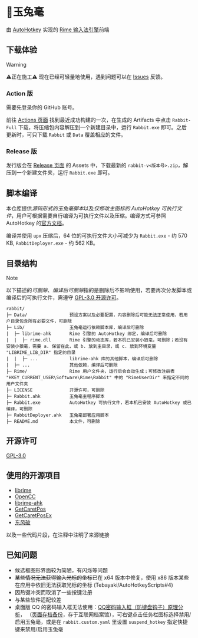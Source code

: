 # 🐇️玉兔毫

由 [AutoHotkey](https://www.autohotkey.com/) 实现的 [Rime 输入法引擎](https://github.com/rime/librime)前端

## 下载体验

> [!WARNING]
> ⚠️正在施工⚠️
> 现在已经可轻量地使用，遇到问题可以在 [Issues](https://github.com/amorphobia/rime-jiandao/issues/new/choose) 反馈。

### Action 版

需要先登录你的 GitHub 账号。

前往 [Actions 页面](https://github.com/amorphobia/rabbit/actions) 找到最近成功构建的一次，在生成的 Artifacts 中点击 `Rabbit-Full` 下载，将压缩包内容解压到一个新建目录中，运行 `Rabbit.exe` 即可。之后更新时，可只下载 `Rabbit` 或 `Data` 覆盖相应的文件。

### Release 版

发行版会在 [Release 页面](https://github.com/amorphobia/rabbit/releases) 的 Assets 中，下载最新的 `rabbit-v<版本号>.zip`，解压到一个新建文件夹，运行 `Rabbit.exe` 即可。

## 脚本编译

本仓库提供*源码形式的玉兔毫脚本*以及*仅修改主图标的 AutoHotkey 可执行文件*，用户可根据需要自行编译为可执行文件以及压缩。编译方式可参照 AutoHotkey 的[官方文档](https://www.autohotkey.com/docs/v2/Scripts.htm#ahk2exe)。

编译并使用 `upx` 压缩后，64 位的可执行文件大小可减少为 `Rabbit.exe` - 约 570 KB, `RabbitDeployer.exe` - 约 562 KB。

## 目录结构

> [!NOTE]
> 以下描述的*可删除*、*编译后可删除*指的是删除后不影响使用，若要再次分发脚本或编译后的可执行文件，需遵守 [GPL-3.0 开源许可](LICENSE)。

```
rabbit/
├─ Data/                预设方案以及必要配置，内容删除后可能无法正常使用，若用户目录包含所有必要文件，可删除
├─ Lib/                 玉兔毫运行依赖脚本库，编译后可删除
|  ├─ librime-ahk       Rime 引擎的 AutoHotkey 绑定，编译后可删除
|  |  ├─ rime.dll       Rime 引擎的动态库，若本机已安装小狼毫，可删除；若没有安装小狼毫，需要 a. 保留在此，或 b. 放到主目录，或 c. 放到环境变量 "LIBRIME_LIB_DIR" 指定的目录
|  |  ├─ ...            librime-ahk 库的其他脚本，编译后可删除
|  ├─ ...               其他依赖，编译后可删除
├─ Rime/                Rime 用户文件夹，运行后会自动生成；可修改注册表 "HKEY_CURRENT_USER\Software\Rime\Rabbit" 中的 "RimeUserDir" 来指定不同的用户文件夹
├─ LICENSE              开源许可，可删除
├─ Rabbit.ahk           玉兔毫主程序脚本
├─ Rabbit.exe           AutoHotkey 可执行文件，若本机已安装 AutoHotkey 或已编译，可删除
├─ RabbitDeployer.ahk   玉兔毫部署应用脚本
├─ README.md            本文件，可删除
```

## 开源许可

[GPL-3.0](LICENSE)

## 使用的开源项目

- [librime](https://github.com/rime/librime)
- [OpenCC](https://github.com/BYVoid/OpenCC)
- [librime-ahk](https://github.com/amorphobia/librime-ahk)
- [GetCaretPos](https://github.com/Descolada/AHK-v2-libraries)
- [GetCaretPosEx](https://github.com/Tebayaki/AutoHotkeyScripts/tree/main/lib/GetCaretPosEx)
- [东风破](https://github.com/rime/plum)

以及一些代码片段，在注释中注明了来源链接

## 已知问题

- 候选框图形界面较为简陋，有闪烁等问题
- ~~某些情况无法获得输入光标的坐标~~已在 x64 版本中修复，使用 x86 版本某些在应用中依旧无法获取光标的坐标 (Tebayaki/AutoHotkeyScripts#4)
- 因热键冲突而取消了一些按键注册
- 与某些软件适配较差
- 桌面版 QQ 的密码输入框无法使用：[QQ密码输入框（防键盘钩子）原理分析](https://blog.csdn.net/muyedongfeng/article/details/49308993)，
（[页面存档备份](https://web.archive.org/web/20240907052640/https://blog.csdn.net/muyedongfeng/article/details/49308993)，存于互联网档案馆），可右键点击任务栏图标选择禁用/启用玉兔毫，或是在 `rabbit.custom.yaml` 里设置 `suspend_hotkey` 指定快捷键来禁用/启用玉兔毫
